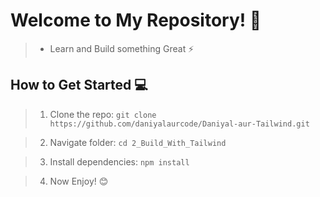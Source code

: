 # Welcome to My Repository! 🚀

> * Learn and Build something Great ⚡

## How to Get Started 💻

> 1. Clone the repo: `git clone https://github.com/daniyalaurcode/Daniyal-aur-Tailwind.git`

> 2. Navigate folder: `cd 2_Build_With_Tailwind`

> 3. Install dependencies: `npm install`

> 4. Now Enjoy! 😊
